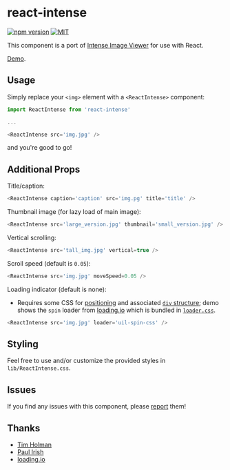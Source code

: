 # react-intense

[![npm version](https://badge.fury.io/js/react-intense.svg)](https://badge.fury.io/js/react-intense) [![MIT](https://img.shields.io/badge/license-MIT-blue.svg)](https://raw.githubusercontent.com/brycedorn/react-intense/master/LICENSE)

This component is a port of [Intense Image Viewer](http://tholman.com/intense-images/) for use with React.

[Demo](http://bryce.io/react-intense).

## Usage

Simply replace your `<img>` element with a `<ReactIntense>` component:

```javascript
import ReactIntense from 'react-intense'

...

<ReactIntense src='img.jpg' />
```

and you're good to go!

## Additional Props

Title/caption:
```javascript
<ReactIntense caption='caption' src='img.pg' title='title' />
```

Thumbnail image (for lazy load of main image):
```javascript
<ReactIntense src='large_version.jpg' thumbnail='small_version.jpg' />
```

Vertical scrolling:
```javascript
<ReactIntense src='tall_img.jpg' vertical=true />
```

Scroll speed (default is `0.05`):
```javascript
<ReactIntense src='img.jpg' moveSpeed=0.05 />
```

Loading indicator (default is none):
 - Requires some CSS for [positioning](https://github.com/brycedorn/react-intense/blob/master/lib/ReactIntense.css#L67) and associated [`div` structure](https://github.com/brycedorn/react-intense/blob/master/lib/ReactIntense.js#L268); demo shows the `spin` loader from [loading.io](http://loading.io/) which is bundled in [`loader.css`](https://github.com/brycedorn/react-intense/blob/master/lib/loader.css).

```javascript
<ReactIntense src='img.jpg' loader='uil-spin-css' />
```

## Styling

Feel free to use and/or customize the provided styles in `lib/ReactIntense.css`.

## Issues

 If you find any issues with this component, please [report](https://github.com/brycedorn/react-intense/issues) them!
 
## Thanks
* [Tim Holman](https://github.com/tholman)
* [Paul Irish](https://gist.github.com/paulirish/1579671)
* [loading.io](http://loading.io)